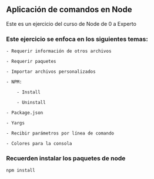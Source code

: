 ## Aplicación de comandos en Node

Este es un ejercicio del curso de Node de 0 a Experto

### Este ejercicio se enfoca en los siguientes temas:

    - Requerir información de otros archivos

    - Requerir paquetes

    - Importar archivos personalizados

    - NPM:
        
        - Install

        - Uninstall
    
    - Package.json

    - Yargs

    - Recibir parámetros por línea de comando

    - Colores para la consola

### Recuerden instalar los paquetes de node

```
npm install
```
